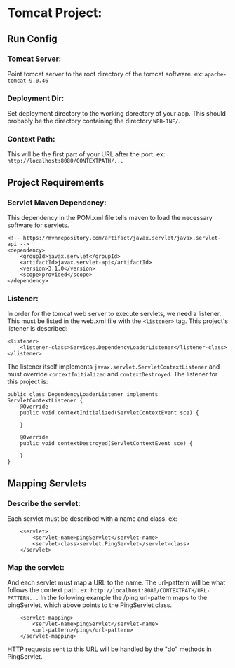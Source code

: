 # Tomcat Project:

## Run Config
### Tomcat Server:
Point tomcat server to the root directory of the tomcat software. ex: `apache-tomcat-9.0.46`
### Deployment Dir:
Set deployment directory to the working dorectory of your app. This should probably be the directory containing the directory `WEB-INF/`.
### Context Path:
This will be the first part of your URL after the port. ex: `http://localhost:8080/CONTEXTPATH/...`

## Project Requirements
### Servlet Maven Dependency:
This dependency in the POM.xml file tells maven to load the necessary software for servlets.
```
<!-- https://mvnrepository.com/artifact/javax.servlet/javax.servlet-api -->
<dependency>
    <groupId>javax.servlet</groupId>
    <artifactId>javax.servlet-api</artifactId>
    <version>3.1.0</version>
    <scope>provided</scope>
</dependency>
```


### Listener:
In order for the tomcat web server to execute servlets, we need a listener. 
This must be listed in the web.xml file with the `<listener>` tag. 
This project's listener is described:
```
<listener>
    <listener-class>Services.DependencyLoaderListener</listener-class>
</listener>
```

The listener itself implements `javax.servlet.ServletContextListener` and must override `contextInitialized` and `contextDestroyed`.
The listener for this project is:
```
public class DependencyLoaderListener implements ServletContextListener {
    @Override
    public void contextInitialized(ServletContextEvent sce) {

    }

    @Override
    public void contextDestroyed(ServletContextEvent sce) {

    }
}
```

## Mapping Servlets
### Describe the servlet:
Each servlet must be described with a name and class. ex: 
```
    <servlet>
        <servlet-name>pingServlet</servlet-name>
        <servlet-class>servlet.PingServlet</servlet-class>
    </servlet>
```

### Map the servlet:
And each servlet must map a URL to the name. The url-pattern will be what follows the context path. ex: `http://localhost:8080/CONTEXTPATH/URL-PATTERN...`
In the following example the /ping url-pattern maps to the pingServlet, which above points to the PingServlet class. 
```
    <servlet-mapping>
        <servlet-name>pingServlet</servlet-name>
        <url-pattern>/ping</url-pattern>
    </servlet-mapping>
```
HTTP requests sent to this URL will be handled by the "do" methods in PingServlet.  

